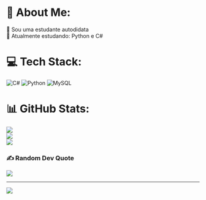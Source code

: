 # 💫 About Me:
🔭 Sou uma estudante autodidata <br>🌱 Atualmente estudando: Python e C#<br>


# 💻 Tech Stack:
![C#](https://img.shields.io/badge/c%23-%23239120.svg?style=for-the-badge&logo=csharp&logoColor=white) ![Python](https://img.shields.io/badge/python-3670A0?style=for-the-badge&logo=python&logoColor=ffdd54) ![MySQL](https://img.shields.io/badge/mysql-4479A1.svg?style=for-the-badge&logo=mysql&logoColor=white)
# 📊 GitHub Stats:
![](https://github-readme-stats.vercel.app/api?username=evelyn-benitez&theme=radical&hide_border=false&include_all_commits=false&count_private=false)<br/>
![](https://github-readme-streak-stats.herokuapp.com/?user=evelyn-benitez&theme=radical&hide_border=false)<br/>
![](https://github-readme-stats.vercel.app/api/top-langs/?username=evelyn-benitez&theme=radical&hide_border=false&include_all_commits=false&count_private=false&layout=compact)

### ✍️ Random Dev Quote
![](https://quotes-github-readme.vercel.app/api?type=horizontal&theme=radical)

---
[![](https://visitcount.itsvg.in/api?id=evelyn-benitez&icon=0&color=10)](https://visitcount.itsvg.in)

<!-- Proudly created with GPRM ( https://gprm.itsvg.in ) -->
